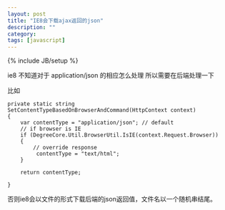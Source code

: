 ```yaml
---
layout: post
title: "IE8会下载ajax返回的json"
description: ""
category: 
tags: [javascript]
---
```

{% include JB/setup %}

ie8 不知道对于 application/json 的相应怎么处理 
所以需要在后端处理一下 

比如 

	private static string SetContentTypeBasedOnBrowserAndCommand(HttpContext context)
    {
        var contentType = "application/json"; // default
        // if browser is IE
        if (DegreeCore.Util.BrowserUtil.IsIE(context.Request.Browser))
        {
            // override response
             contentType = "text/html";
        }

        return contentType;

    }


否则ie8会以文件的形式下载后端的json返回值，文件名以一个随机串结尾。